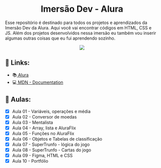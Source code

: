 <h1 align="center">Imersão Dev - Alura</h1>

Esse repositório é destinado para todos os projetos e aprendizados da Imersão Dev da Alura. Aqui você vai encontrar códigos em HTML, CSS e JS. Além dos projetos desenvolvidos nessa imersão eu também vou inserir algumas outras coisas que eu fui aprendendo sozinho.
<p align="center"><img src="https://imersao.dev/assets/img/imersoes/dev-2021/og-imersao-dev.1616501197.jpg"></p>

## 🔗 Links:

- 📚<a href="https://www.alura.com.br/"> Alura</a>
- 💻<a href="https://developer.mozilla.org/en-US/docs/Web"> MDN - Documentation</a>

## 📝 Aulas:
- [x] Aula 01 - Variáveis, operações e média
- [x] Aula 02 - Conversor de moedas
- [x] Aula 03 - Mentalista
- [x] Aula 04 - Array, lista e AluraFlix
- [x] Aula 05 - Funções no AluraFlix
- [x] Aula 06 - Objetos e Tabelas de classificação
- [x] Aula 07 - SuperTrunfo - lógica do jogo
- [x] Aula 08 - SuperTrunfo - Cartas do jogo
- [x] Aula 09 - Figma, HTML e CSS
- [x] Aula 10 - Portfólio
